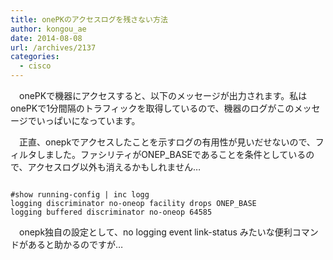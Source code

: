 ```yaml
---
title: onePKのアクセスログを残さない方法
author: kongou_ae
date: 2014-08-08
url: /archives/2137
categories:
  - cisco
---
```

　onePKで機器にアクセスすると、以下のメッセージが出力されます。私はonePKで1分間隔のトラフィックを取得しているので、機器のログがこのメッセージでいっぱいになっています。

<script src="https://gist.github.com/kongou-ae/09b9a14c88995f9a0cca.js"></script>

　正直、onepkでアクセスしたことを示すログの有用性が見いだせないので、フィルタしました。ファシリティがONEP_BASEであることを条件としているので、アクセスログ以外も消えるかもしれません&#8230;

<pre><code>
#show running-config | inc logg
logging discriminator no-oneop facility drops ONEP_BASE
logging buffered discriminator no-oneop 64585
</code></pre>

　onepk独自の設定として、no logging event link-status みたいな便利コマンドがあると助かるのですが&#8230;
